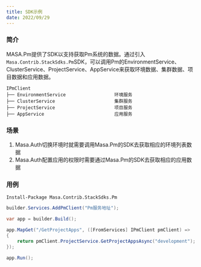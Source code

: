 ```yaml
---
title: SDK示例
date: 2022/09/29
---
```


### 简介

MASA.Pm提供了SDK以支持获取Pm系统的数据。通过引入`Masa.Contrib.StackSdks.Pm`SDK，可以调用Pm的EnvironmentService、ClusterService、ProjectService、AppService来获取环境数据、集群数据、项目数据和应用数据。

```
IPmClient
├── EnvironmentService                  环境服务
├── ClusterService                      集群服务
├── ProjectService                      项目服务
├── AppService                          应用服务
```

### 场景

1. Masa.Auth切换环境时就需要调用Masa.Pm的SDK去获取相应的环境列表数据
2. Masa.Auth配置应用的权限时需要通过Masa.Pm的SDK去获取相应的应用数据

### 用例

```
Install-Package Masa.Contrib.StackSdks.Pm
```

```c#
builder.Services.AddPmClient("Pm服务地址");

var app = builder.Build();

app.MapGet("/GetProjectApps", ([FromServices] IPmClient pmClient) =>
{
    return pmClient.ProjectService.GetProjectAppsAsync("development");
});

app.Run();
```

